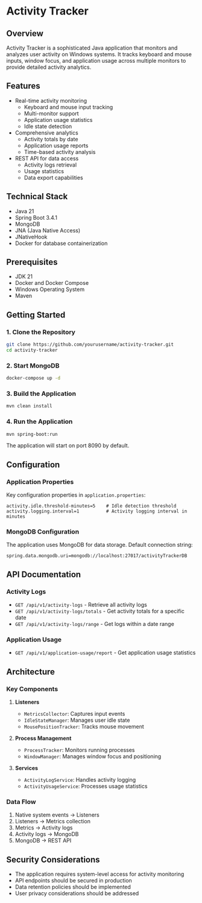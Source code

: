 # Activity Tracker

## Overview

Activity Tracker is a sophisticated Java application that monitors and analyzes user activity on Windows systems. It
tracks keyboard and mouse inputs, window focus, and application usage across multiple monitors to provide detailed
activity analytics.

## Features

- Real-time activity monitoring
    - Keyboard and mouse input tracking
    - Multi-monitor support
    - Application usage statistics
    - Idle state detection
- Comprehensive analytics
    - Activity totals by date
    - Application usage reports
    - Time-based activity analysis
- REST API for data access
    - Activity logs retrieval
    - Usage statistics
    - Data export capabilities

## Technical Stack

- Java 21
- Spring Boot 3.4.1
- MongoDB
- JNA (Java Native Access)
- JNativeHook
- Docker for database containerization

## Prerequisites

- JDK 21
- Docker and Docker Compose
- Windows Operating System
- Maven

## Getting Started

### 1. Clone the Repository

```bash
git clone https://github.com/yourusername/activity-tracker.git
cd activity-tracker
```

### 2. Start MongoDB

```bash
docker-compose up -d
```

### 3. Build the Application

```bash
mvn clean install
```

### 4. Run the Application

```bash
mvn spring-boot:run
```

The application will start on port 8090 by default.

## Configuration

### Application Properties

Key configuration properties in `application.properties`:

```properties
activity.idle.threshold-minutes=5    # Idle detection threshold
activity.logging.interval=1          # Activity logging interval in minutes
```

### MongoDB Configuration

The application uses MongoDB for data storage. Default connection string:

```properties
spring.data.mongodb.uri=mongodb://localhost:27017/activityTrackerDB
```

## API Documentation

### Activity Logs

- `GET /api/v1/activity-logs` - Retrieve all activity logs
- `GET /api/v1/activity-logs/totals` - Get activity totals for a specific date
- `GET /api/v1/activity-logs/range` - Get logs within a date range

### Application Usage

- `GET /api/v1/application-usage/report` - Get application usage statistics

## Architecture

### Key Components

1. **Listeners**
    - `MetricsCollector`: Captures input events
    - `IdleStateManager`: Manages user idle state
    - `MousePositionTracker`: Tracks mouse movement

2. **Process Management**
    - `ProcessTracker`: Monitors running processes
    - `WindowManager`: Manages window focus and positioning

3. **Services**
    - `ActivityLogService`: Handles activity logging
    - `ActivityUsageService`: Processes usage statistics

### Data Flow

1. Native system events → Listeners
2. Listeners → Metrics collection
3. Metrics → Activity logs
4. Activity logs → MongoDB
5. MongoDB → REST API

## Security Considerations

- The application requires system-level access for activity monitoring
- API endpoints should be secured in production
- Data retention policies should be implemented
- User privacy considerations should be addressed


